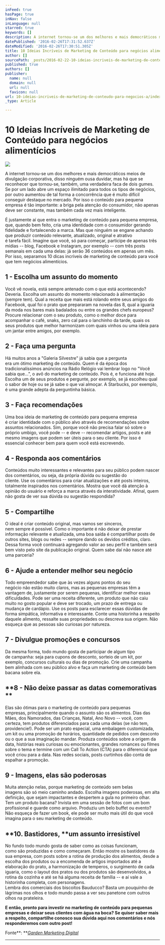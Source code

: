 ```yaml
---
inFeed: true
hasPage: true
inNav: false
inLanguage: null
starred: true
keywords: []
description: A internet tornou-se um dos melhores e mais democráticos meios de divulgação corporativa.
datePublished: '2016-02-26T17:31:52.637Z'
dateModified: '2016-02-26T17:30:51.305Z'
title: 10 Ideias Incríveis de Marketing de Conteúdo para negócios alimentícios
author: []
sourcePath: _posts/2016-02-22-10-ideias-incriveis-de-marketing-de-conteudo-para-negocios-a.md
published: true
authors: []
publisher:
  name: null
  domain: null
  url: null
  favicon: null
url: 10-ideias-incriveis-de-marketing-de-conteudo-para-negocios-a/index.html
_type: Article

---
```

# 10 Ideias Incríveis de Marketing de Conteúdo para negócios alimentícios
![](https://the-grid-user-content.s3-us-west-2.amazonaws.com/5125ad6d-4fe2-4811-8ada-72cef0cfd59c.png)

A internet tornou-se um dos melhores e mais democráticos meios de divulgação corporativa, disso ninguém ousa duvidar, mas há que se reconhecer que tornou-se, também, uma verdadeira faca de dois gumes. Se por um lado abre um espaço ilimitado para todos os tipos de negócios, por outro aumentou de tal forma a concorrência que é muito difícil  
conseguir destaque no mercado. Por isso o conteúdo para pequena empresa é tão importante: a briga pela atenção do consumidor, não apenas deve ser constante, mas também cada vez mais inteligente.

É justamente aí que entra o marketing de conteúdo para pequena empresa, que, quando bem feito, cria uma identidade com o consumidor gerando fidelidade e fortalecendo a marca. Mas que ninguém se engane achando que produzir conteúdo relevante, atualizado, original e atrativo  
é tarefa fácil. Imagine que você, só para começar, participe de apenas três  
mídias -- blog, Facebook e Instagram, por exemplo -- com três posts semanais em cada uma delas: já serão 36 conteúdos em apenas um mês. Por isso, separamos 10 dicas incríveis de marketing de conteúdo para você que tem negócios alimentícios. 

## **1 - Escolha um assunto do momento**

Você vê novela, está sempre antenado com o que está acontecendo? Deveria. Escolha um assunto do momento relacionado à alimentação  
(sempre tem). Qual a receita que mais está rolando entre seus amigos do  
Facebook, qual foi o prato que prepararam na novela das 8, qual a iguaria da moda nos bares mais badalados ou entre os grandes chefs europeus? Procure relacionar com o seu produto, como o melhor doce para acompanhar o café, snaks, zero cal para o lanchinho da tarde, quais os seus produtos que melhor harmonizam com quais vinhos ou uma ideia para um jantar entre amigos, por exemplo.

## **2 - Faça uma pergunta**

Há muitos anos a "Galeria Silvestre" já sabia que a pergunta  
era um ótimo marketing de conteúdo. Quem é da época dos tradicionalíssimos anúncios na Rádio Relógio vai lembrar logo no "Você sabia que...", o avô do marketing de conteúdo. Pois é, e funciona até hoje. Escolha um de seus produtos e pergunte, por exemplo, se já escolheu qual o sabor de hoje ou se já sabe o que vai almoçar. A Starbucks, por exemplo, é uma grande adepta da perguntinha básica.

## **3 - Faça recomendações**

Uma boa ideia de marketing de conteúdo para pequena empresa  
é criar identidade com o público alvo através de recomendações sobre assuntos relacionados. Sim, porque você não precisa falar só sobre o próprio umbigo, você pode -- e deve -- recomendar artigos, posts e até mesmo imagens que podem ser úteis para o seu cliente. Por isso é essencial conhecer bem para quem você está escrevendo.

## **4 - Responda aos comentários**

Conteúdos muito interessantes e relevantes para seu público podem nascer dos comentários, ou seja, da própria dúvida ou sugestão do  
cliente. Use os comentários para criar atualizações e até posts inteiros,  
totalmente inspirados nos comentários. Mostra que você dá atenção à opinião do usuário e reforça a marca através da interatividade. Afinal, quem não gosta de ver sua dúvida ou sugestão respondida?

## **5 - Compartilhe**

O ideal é criar conteúdo original, mas vamos ser sinceros,  
nem sempre é possível. Como o importante é não deixar de prestar informação relevante e atualizada, uma boa saída é compartilhar posts de outros sites, blogs ou redes -- sempre dando os devidos créditos, claro. Dessa forma você continuará agregando valor ao seu perfil e também será bem visto pelo site da publicação original. Quem sabe daí não nasce até uma parceria? 

## **6 - Ajude a entender melhor seu negócio**

Todo empreendedor sabe que às vezes alguns pontos do seu  
negócio não estão muito claros, mas as pequenas empresas têm a vantagem de, justamente por serem pequenas, identificar melhor essas dificuldades. Pode ser uma receita diferente, um produto que não caiu muito no gosto popular e deve ser trocado, um prazo de entrega ou mudança de cardápio. Use os posts para esclarecer essas dúvidas de forma simpática, informativa e interessante. Conte uma historinha a respeito daquele alimento, ressalte suas propriedades ou descreva sua origem. Não esqueça que as pessoas são curiosas por natureza. 

## **7 - Divulgue promoções e concursos**

Da mesma forma, todo mundo gosta de participar de algum tipo  
de campanha: seja para cupons de desconto, sorteio de um kit, por exemplo, concursos culturais ou dias de promoção. Crie uma campanha bem alinhada com seu público alvo e faça um marketing de conteúdo bem bacana sobre ela. 

## **8 - Não deixe passar as datas comemorativas **

Elas são ótimas para o marketing de conteúdo para pequenas  
empresas, principalmente quando o assunto são os alimentos. Dias das Mães, dos Namorados, das Crianças, Natal, Ano Novo -- você, com certeza, tem produtos diferenciados para cada uma delas (se não tem, providencie!). Pode ser um prato especial, uma embalagem customizada, um kit ou uma promoção de horários, quantidade de pedidos com desconto ou o que a sua imaginação mandar. Produza conteúdos sobre a origem da data, histórias reais curiosas ou emocionantes, grandes romances ou filmes sobre o tema e termine com um Call To Action (CTA) para o diferencial que você criou para a data. Nas redes sociais, posts curtinhos dão conta de espalhar a promoção.

## **9 - Imagens, elas são poderosas**

Muita atenção nelas, porque marketing de conteúdo sem belas  
imagens são só meio caminho andado. Escolha imagens poderosas, em alta definição, que sejam impactantes e despertem a gula no primeiro olhar. Tem um produto bacana? Invista em uma sessão de fotos com um bom profissional e guarde como arquivo. Produziu um belo buffet ou evento? Não esqueça de fazer um book, ele pode ser muito mais útil do que você imagina para o seu marketing de conteúdo.

## **10\. Bastidores, ****um assunto irresistível**

No fundo todo mundo gosta de saber como as coisas funcionam,  
como são produzidas e como começaram. Então mostre os bastidores da sua empresa, com posts sobre a rotina de produção dos alimentos, desde a escolha dos produtos ou a encomenda de artigos importados até a elaboração do prato, a harmonização de temperos, o surgimento de cada iguaria, como o layout dos pratos ou dos produtos são desenvolvidos, a rotina da cozinha e até se há alguma receita de família -- e aí vale a historinha completa, com personagens.  
Lembra dos comerciais dos biscoitos Bauducco? Basta um pouquinho de lágrimas nos olhos e todo mundo passa a ver seu panetone com outros olhos na prateleira.

**E então, pronto para investir no marketing de conteúdo para pequenas empresas e deixar seus clientes com água na boca? Se quiser saber mais a respeito, compartilhe conosco sua dúvida aqui nos comentários e nós responderemos com outro post!**

Fonte**: **[_Garden Marketing Digital_][0]

****

[0]: http://www.gardendigital.com.br/#!10-Ideias-Incríveis-de-Marketing-de-Conteúdo-para-negócios-alimentícios/ch09u/56ccbe450cf2836ff5d6524d
